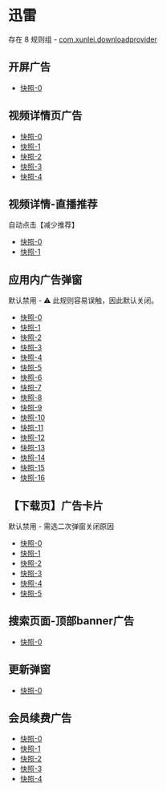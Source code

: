 # 迅雷

存在 8 规则组 - [com.xunlei.downloadprovider](/src/apps/com.xunlei.downloadprovider.ts)

## 开屏广告

- [快照-0](https://i.gkd.li/import/12707693)

## 视频详情页广告

- [快照-0](https://i.gkd.li/import/12707701)
- [快照-1](https://i.gkd.li/import/12707717)
- [快照-2](https://i.gkd.li/import/12707702)
- [快照-3](https://i.gkd.li/import/12882988)
- [快照-4](https://i.gkd.li/import/13228423)

## 视频详情-直播推荐

自动点击【减少推荐】

- [快照-0](https://i.gkd.li/import/12707701)
- [快照-1](https://i.gkd.li/import/12707710)

## 应用内广告弹窗

默认禁用 - ⚠ 此规则容易误触，因此默认关闭。

- [快照-0](https://i.gkd.li/import/12868648)
- [快照-1](https://i.gkd.li/import/12879372)
- [快照-2](https://i.gkd.li/import/12882366)
- [快照-3](https://i.gkd.li/import/12892871)
- [快照-4](https://i.gkd.li/import/12868667)
- [快照-5](https://i.gkd.li/import/12881946)
- [快照-6](https://i.gkd.li/import/13295179)
- [快照-7](https://i.gkd.li/import/12882132)
- [快照-8](https://i.gkd.li/import/12901374)
- [快照-9](https://i.gkd.li/import/12882166)
- [快照-10](https://i.gkd.li/import/12882237)
- [快照-11](https://i.gkd.li/import/12882199)
- [快照-12](https://i.gkd.li/import/12881911)
- [快照-13](https://i.gkd.li/import/12892912)
- [快照-14](https://i.gkd.li/import/12881976)
- [快照-15](https://i.gkd.li/import/12881976)
- [快照-16](https://i.gkd.li/import/12879452)

## 【下载页】广告卡片

默认禁用 - 需选二次弹窗关闭原因

- [快照-0](https://i.gkd.li/import/12881865)
- [快照-1](https://i.gkd.li/import/12892893)
- [快照-2](https://i.gkd.li/import/12901395)
- [快照-3](https://i.gkd.li/import/128818775)
- [快照-4](https://i.gkd.li/import/13198070)
- [快照-5](https://i.gkd.li/import/13484249)

## 搜索页面-顶部banner广告

- [快照-0](https://i.gkd.li/import/12882892)

## 更新弹窗

- [快照-0](https://i.gkd.li/import/13228920)

## 会员续费广告

- [快照-0](https://i.gkd.li/import/12707698)
- [快照-1](https://i.gkd.li/import/13448909)
- [快照-2](https://i.gkd.li/import/12882928)
- [快照-3](https://i.gkd.li/import/12882939)
- [快照-4](https://i.gkd.li/import/13259268)
